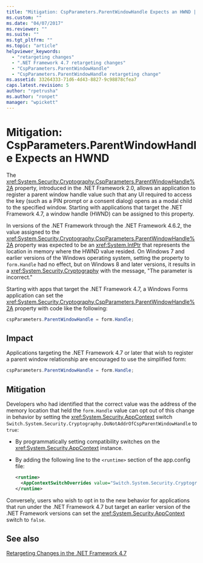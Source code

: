 ```yaml
---
title: "Mitigation: CspParameters.ParentWindowHandle Expects an HWND | Microsoft Docs"
ms.custom: ""
ms.date: "04/07/2017"
ms.reviewer: ""
ms.suite: ""
ms.tgt_pltfrm: ""
ms.topic: "article"
helpviewer_keywords: 
  - "retargeting changes"
  - ".NET Framework 4.7 retargeting changes"
  - "CspParameters.ParentWindowHandle"
  - "CspParameters.ParentWindowHandle retargeting change"
ms.assetid: 33264333-71d6-4d43-8827-9c98878cfea7
caps.latest.revision: 5
author: "rpetrusha"
ms.author: "ronpet"
manager: "wpickett"
---
```

# Mitigation: CspParameters.ParentWindowHandle Expects an HWND

The <xref:System.Security.Cryptography.CspParameters.ParentWindowHandle%2A> property, introduced in the .NET Framework 2.0, allows an application to register a parent window handle value such that any UI required to access the key (such as a PIN prompt or a consent dialog) opens as a modal child to the specified window. Starting with applications that target the .NET Framework 4.7, a window handle (HWND) can be assigned to this property.

In versions of the .NET Framework through the .NET Framework 4.6.2, the value assigned to the <xref:System.Security.Cryptography.CspParameters.ParentWindowHandle%2A> property was expected to be an <xref:System.IntPtr> that represents the location in memory where the HWND value resided. On Windows 7 and earlier versions of the Windows operating system, setting the property to `form.Handle` had no effect, but on Windows 8 and later versions, it results in a <xref:System.Security.Cryptography> with the message, "The parameter is incorrect."

Starting with apps that target the .NET Framework 4.7, a Windows Forms application can set the <xref:System.Security.Cryptography.CspParameters.ParentWindowHandle%2A> property with code like the following:

```csharp
cspParameters.ParentWindowHandle = form.Handle;
``` 

## Impact

Applications targeting the .NET Framework 4.7 or later that wish to register a parent window relationship are encouraged to use the simplified form:

```csharp
cspParameters.ParentWindowHandle = form.Handle;
``` 

## Mitigation

Developers who had identified that the correct value was the address of the memory location that held the `form.Handle` value can opt out of this change in behavior by setting the <xref:System.Security.AppContext> switch `Switch.System.Security.Cryptography.DoNotAddrOfCspParentWindowHandle` to `true`:

- By programmatically setting compatibility switches on the <xref:System.Security.AppContext> instance.

- By adding the following line to the `<runtime>` section of the app.config file:
   
   ```xml
   <runtime>
     <AppContextSwitchOverrides value="Switch.System.Security.Cryptography.DoNotAddrOfCspParentWindowHandle=true"/>
   </runtime>
   ```

Conversely, users who wish to opt in to the new behavior for applications that run under the .NET Framework 4.7 but target an earlier version of the .NET Framework versions can set the <xref:System.Security.AppContext> switch to `false`.
 
## See also

[Retargeting Changes in the .NET Framework 4.7](../../../docs/framework/migration-guide/retargeting-changes-in-the-net-framework-4-7.md)
